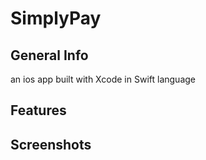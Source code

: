 # SimplyPay

## General Info
an ios app built with Xcode in Swift language 

## Features

## Screenshots
